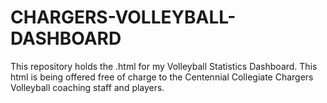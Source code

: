 # CHARGERS-VOLLEYBALL-DASHBOARD
This repository holds the .html for my Volleyball Statistics Dashboard.  This html is being offered free of charge to the Centennial Collegiate Chargers Volleyball coaching staff and players.

